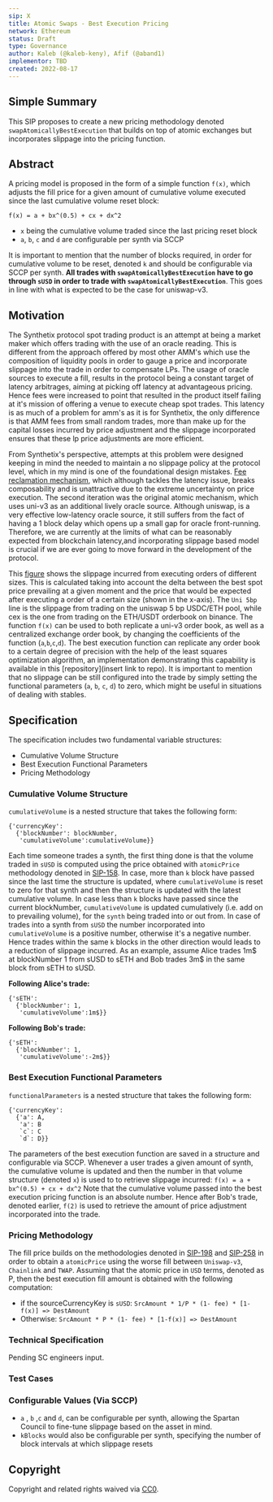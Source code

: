 ```yaml
---
sip: X
title: Atomic Swaps - Best Execution Pricing
network: Ethereum
status: Draft
type: Governance
author: Kaleb (@kaleb-keny), Afif (@aband1)
implementor: TBD
created: 2022-08-17
---
```


<!--You can leave these HTML comments in your merged SIP and delete the visible duplicate text guides, they will not appear and may be helpful to refer to if you edit it again. This is the suggested template for new SIPs. Note that an SIP number will be assigned by an editor. When opening a pull request to submit your SIP, please use an abbreviated title in the filename, `sip-draft_title_abbrev.md`. The title should be 44 characters or less.-->

## Simple Summary

<!--"If you can't explain it simply, you don't understand it well enough." Simply describe the outcome the proposed changes intends to achieve. This should be non-technical and accessible to a casual community member.-->

This SIP proposes to create a new pricing methodology denoted `swapAtomicallyBestExecution` that builds on top of atomic exchanges but incorporates slippage into the pricing function.
 
## Abstract

<!--A short (~200 word) description of the proposed change, the abstract should clearly describe the proposed change. This is what *will* be done if the SIP is implemented, not *why* it should be done or *how* it will be done. If the SIP proposes deploying a new contract, write, "we propose to deploy a new contract that will do x".-->

A pricing model is proposed in the form of a simple function `f(x)`, which adjusts the fill price for a given amount of cumulative volume executed since the last cumulative volume reset block: 

`f(x) = a + bx^(0.5) + cx + dx^2`

- `x` being the cumulative volume traded since the last pricing reset block
- `a`, `b`, `c` and `d` are configurable per synth via SCCP

It is important to mention that the number of blocks required, in order for cumulative volume to be reset, denoted `k` and should be configurable via SCCP per synth.
**All trades with `swapAtomicallyBestExecution` have to go through `sUSD` in order to trade with `swapAtomicallyBestExecution`**. This goes in line with what is expected to be the case for uniswap-v3.

## Motivation
<!--This is the problem statement. This is the *why* of the SIP. It should clearly explain *why* the current state of the protocol is inadequate.  It is critical that you explain *why* the change is needed, if the SIP proposes changing how something is calculated, you must address *why* the current calculation is innaccurate or wrong. This is not the place to describe how the SIP will address the issue!-->

The Synthetix protocol spot trading product is an attempt at being a market maker which offers trading with the use of an oracle reading. This is different from the approach offered by most other AMM's which use the composition of liquidity pools in order to gauge a price and incorporate slippage into the trade in order to compensate LPs.
The usage of oracle sources to execute a fill, results in the protocol being a constant target of latency arbitrages, aiming at picking off latency at advantageous pricing. Hence fees were increased to  point that resulted in the product itself failing at it's mission of offering a venue to execute cheap spot trades. This latency is as much of a problem for amm's as it is for Synthetix, the only difference is that AMM fees from small random trades, more than make up for the capital losses incurred by price adjustment and the slippage incorporated ensures that these lp price adjustments are more efficient.

From Synthetix's perspective, attempts at this problem were designed keeping in mind the needed to maintain a no slippage policy at the protocol level, which in my mind is one of the foundational design mistakes. [Fee reclamation mechanism](https://sips.synthetix.io/sips/sip-37/), which although tackles the latency issue, breaks composability and is unattractive due to the extreme uncertainty on price execution. 
The second iteration was the original atomic mechanism, which uses uni-v3 as an additional lively oracle source. Although uniswap, is a very effective low-latency oracle source, it still suffers from the fact of having a 1 block delay which opens up a small gap for oracle front-running. Therefore, we are currently at the limits of what can be reasonably expected from blockchain latency,and incorporating slippage based model is crucial if we are ever going to move forward in the development of the protocol.

This [figure](https://ibb.co/MsBh4vB) shows the slippage incurred from executing orders of different sizes. This is calculated taking into account the delta between the best spot price prevailing at a given moment and the price that would be expected after executing a order of a certain size (shown in the x-axis). The `Uni 5bp` line is the slippage from trading on the uniswap 5 bp USDC/ETH pool, while cex is the one from trading on the ETH/USDT orderbook on binance.
The function `f(x)` can be used to both replicate a uni-v3 order book, as well as a centralized exchange order book, by changing the coefficients of the function (`a`,`b`,`c`,`d`). The best execution function can replicate any order book to a certain degree of precision with the help of the least squares optimization algorithm, an implementation demonstrating this capability is available in this [repository](insert link to repo). 
It is important to mention that no slippage can be still configured into the trade by simply setting the functional parameters (`a`, `b`, `c`, `d`) to zero, which might be useful in situations of dealing with stables.

## Specification

<!--The therefore specification should describe the syntax and semantics of new feature, there are five sections
1. Overview
2. Rationale
3. Technical Specification
4. Test Cases
5. Configurable Values
-->

The specification includes two fundamental variable structures:
- Cumulative Volume Structure
- Best Execution Functional Parameters
- Pricing Methodology

### Cumulative Volume Structure
`cumulativeVolume` is a nested structure that takes the following form:
```
{'currencyKey': 
  {'blockNumber': blockNumber,
   'cumulativeVolume':cumulativeVolume}}
```
Each time someone trades a synth, the first thing done is that the volume traded in `sUSD` is computed using the price obtained with `atomicPrice` methodology denoted in [SIP-158](https://sips.synthetix.io/sips/sip-258/). In case, more than `k` block have passed since the last time the structure is updated, where `cumulativeVolume` is reset to zero for that synth and then the structure is updated with the latest cumulative volume. In case less than `k` blocks have passed since the current blockNumber, `cumulativeVolume` is updated cumulatively (i.e. add on to prevailing volume), for the `synth` being traded into or out from. In case of trades into a synth from `sUSD` the number incorporated into `cumulativeVolume` is a positive number, otherwise it's a negative number. Hence trades within the same `k` blocks in the other direction would leads to a reduction of slippage incurred.
As an example, assume Alice trades 1m$ at blockNumber 1 from sUSD to sETH and Bob trades 3m$ in the same block from sETH to sUSD.

**Following Alice's trade:**
```
{'sETH': 
  {'blockNumber': 1,
   'cumulativeVolume':1m$}}
```
**Following Bob's trade:**
```
{'sETH': 
  {'blockNumber': 1,
   'cumulativeVolume':-2m$}}
```

### Best Execution Functional Parameters
`functionalParameters` is a nested structure that takes the following form:
```
{'currencyKey': 
  {'a': A,
   'a': B
   `c`: C
   `d`: D}}
```
The parameters of the best execution function are saved in a structure and configurable via SCCP. Whenever a user trades a given amount of synth, the cumulative volume is updated and then the number in that volume structure (denoted `x`) is used to to retrieve slippage incurred:
`f(x) = a + bx^(0.5) + cx + dx^2`
Note that the cumulative volume passed into the best execution pricing function is an absolute number. Hence after Bob's trade, denoted earlier, `f(2)` is used to retrieve the amount of price adjustment incorporated into the trade.

### Pricing Methodology
The fill price builds on the methodologies denoted in [SIP-198](https://sips.synthetix.io/sips/sip-198) and [SIP-258](https://sips.synthetix.io/sips/sip-258) in order to obtain a `atomicPrice` using the worse fill between `Uniswap-v3`, `Chainlink` and `TWAP`. Assuming that the atomic price in `USD` terms, denoted as P, then the best execution fill amount is obtained with the following computation:
- if the sourceCurrencyKey is `sUSD`:
`SrcAmount * 1/P * (1- fee) * [1-f(x)] => DestAmount`
- Otherwise:
`SrcAmount * P * (1- fee) * [1-f(x)] => DestAmount`

### Technical Specification

<!--The technical specification should outline the public API of the changes proposed. That is, changes to any of the interfaces Synthetix currently exposes or the creations of new ones.-->
Pending SC engineers input.

### Test Cases

<!--Test cases for an implementation are mandatory for SIPs but can be included with the implementation..-->

### Configurable Values (Via SCCP)

<!--Please list all values configurable via SCCP under this implementation.-->
- `a` , `b` ,`c` and `d`, can be configurable per synth, allowing the Spartan Council to fine-tune slippage based on the asset in mind.
- `kBlocks` would also be configurable per synth, specifying the number of block intervals at which slippage resets

## Copyright

Copyright and related rights waived via [CC0](https://creativecommons.org/publicdomain/zero/1.0/).
